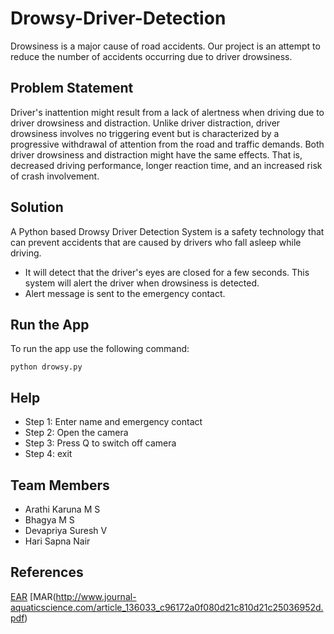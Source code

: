 # Drowsy-Driver-Detection
Drowsiness is a major cause of road accidents. Our project is an attempt to reduce the number of accidents occurring due to driver drowsiness.

## Problem Statement
Driver's inattention might result from a lack of alertness when driving due to driver drowsiness and distraction. Unlike driver distraction, driver drowsiness involves no triggering event but is characterized by a progressive withdrawal of attention from the road and traffic demands. Both driver 
drowsiness and distraction might have the same effects. That is, decreased driving performance, longer reaction time, and an increased risk of crash 
involvement. 

## Solution
A Python based Drowsy Driver Detection System is a safety technology that can prevent accidents that are caused by drivers who fall asleep while driving. 
- It will detect that the driver's eyes are closed for a few seconds. This system will alert the driver when drowsiness is detected.
- Alert message is sent to the emergency contact.

## Run the App
To run the app use the following command:
```
python drowsy.py
```

## Help
- Step 1: Enter name and emergency contact
- Step 2: Open the camera
- Step 3: Press Q to switch off camera
- Step 4: exit

## Team Members
- Arathi Karuna M S
- Bhagya M S
- Devapriya Suresh V
- Hari Sapna Nair

## References
[EAR](https://datahacker.rs/011-how-to-detect-eye-blinking-in-videos-using-dlib-and-opencv-in-python/)
[MAR(http://www.journal-aquaticscience.com/article_136033_c96172a0f080d21c810d21c25036952d.pdf)

